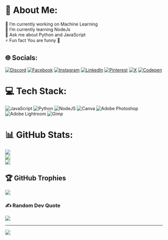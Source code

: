 # 💫 About Me:
🔭 I’m currently working on Machine Learning<br>🌱 I’m currently learning NodeJs<br>💬 Ask me about Python and JavaScript <br>⚡ Fun fact You are funny 🤣


## 🌐 Socials:
[![Discord](https://img.shields.io/badge/Discord-%237289DA.svg?logo=discord&logoColor=white)](https://discord.gg/https://discord.gg/jgqTWWkzfH) [![Facebook](https://img.shields.io/badge/Facebook-%231877F2.svg?logo=Facebook&logoColor=white)](https://facebook.com/gourangadassamrat) [![Instagram](https://img.shields.io/badge/Instagram-%23E4405F.svg?logo=Instagram&logoColor=white)](https://instagram.com/gouranga.das.khulna) [![LinkedIn](https://img.shields.io/badge/LinkedIn-%230077B5.svg?logo=linkedin&logoColor=white)](https://linkedin.com/in/gouranga-das-samrat-330311294) [![Pinterest](https://img.shields.io/badge/Pinterest-%23E60023.svg?logo=Pinterest&logoColor=white)](https://pinterest.com/gourangadaskhulna) [![X](https://img.shields.io/badge/X-black.svg?logo=X&logoColor=white)](https://x.com/gouranga_khulna) [![Codepen](https://img.shields.io/badge/Codepen-000000?style=for-the-badge&logo=codepen&logoColor=white)](https://codepen.io/gouranga-das-samrat) 

# 💻 Tech Stack:
![JavaScript](https://img.shields.io/badge/javascript-%23323330.svg?style=for-the-badge&logo=javascript&logoColor=%23F7DF1E) ![Python](https://img.shields.io/badge/python-3670A0?style=for-the-badge&logo=python&logoColor=ffdd54) ![NodeJS](https://img.shields.io/badge/node.js-6DA55F?style=for-the-badge&logo=node.js&logoColor=white) ![Canva](https://img.shields.io/badge/Canva-%2300C4CC.svg?style=for-the-badge&logo=Canva&logoColor=white) ![Adobe Photoshop](https://img.shields.io/badge/adobe%20photoshop-%2331A8FF.svg?style=for-the-badge&logo=adobe%20photoshop&logoColor=white) ![Adobe Lightroom](https://img.shields.io/badge/Adobe%20Lightroom-31A8FF.svg?style=for-the-badge&logo=Adobe%20Lightroom&logoColor=white) ![Gimp](https://img.shields.io/badge/Gimp-657D8B?style=for-the-badge&logo=gimp&logoColor=FFFFFF)
# 📊 GitHub Stats:
![](https://github-readme-stats.vercel.app/api?username=GourangaDasSamrat&theme=dark&hide_border=false&include_all_commits=false&count_private=false)<br/>
![](https://github-readme-streak-stats.herokuapp.com/?user=GourangaDasSamrat&theme=dark&hide_border=false)<br/>
![](https://github-readme-stats.vercel.app/api/top-langs/?username=GourangaDasSamrat&theme=dark&hide_border=false&include_all_commits=false&count_private=false&layout=compact)

## 🏆 GitHub Trophies
![](https://github-profile-trophy.vercel.app/?username=GourangaDasSamrat&theme=radical&no-frame=false&no-bg=true&margin-w=4)

### ✍️ Random Dev Quote
![](https://quotes-github-readme.vercel.app/api?type=horizontal&theme=radical)

---
[![](https://visitcount.itsvg.in/api?id=GourangaDasSamrat&icon=0&color=0)](https://visitcount.itsvg.in)

<!-- Proudly created with GPRM ( https://gprm.itsvg.in ) -->
